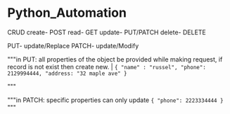 # Python_Automation
CRUD
create- POST
read- GET
update- PUT/PATCH
delete- DELETE

PUT- update/Replace
PATCH- update/Modify

"""in PUT: all properties of the object be provided while making request, if record is not exist then create new. |
`{
    "name" : "russel",
    "phone": 2129994444,
    "address: "32 maple ave"
}`

"""

"""in PATCH: specific properties can only update
`{
    "phone": 2223334444
}`
"""
